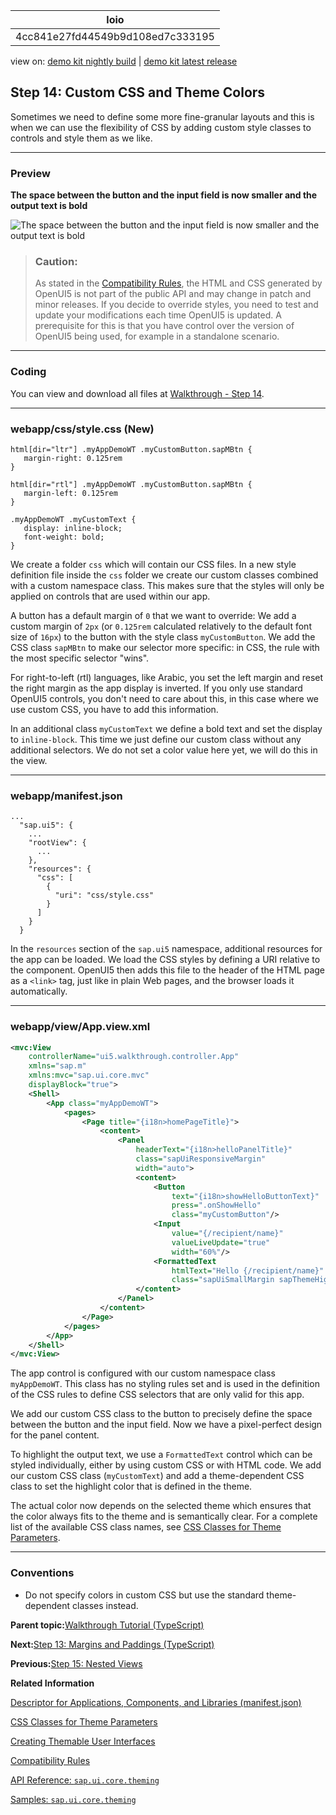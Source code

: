 <!-- loio4cc841e27fd44549b9d108ed7c333195 -->

| loio |
| -----|
| 4cc841e27fd44549b9d108ed7c333195 |

<div id="loio">

view on: [demo kit nightly build](https://sdk.openui5.org/nightly/#/topic/4cc841e27fd44549b9d108ed7c333195) | [demo kit latest release](https://sdk.openui5.org/topic/4cc841e27fd44549b9d108ed7c333195)</div>

## Step 14: Custom CSS and Theme Colors

Sometimes we need to define some more fine-granular layouts and this is when we can use the flexibility of CSS by adding custom style classes to controls and style them as we like.

***

### Preview

  
  
**The space between the button and the input field is now smaller and the output text is bold**

![](images/loiod9a40e539b7c49c485be821efbd3821f_LowRes.png "The space between the button and the input field is now smaller and the
					output text is bold")

> ### Caution:  
> As stated in the [Compatibility Rules](Compatibility_Rules_91f0873.md), the HTML and CSS generated by OpenUI5 is not part of the public API and may change in patch and minor releases. If you decide to override styles, you need to test and update your modifications each time OpenUI5 is updated. A prerequisite for this is that you have control over the version of OpenUI5 being used, for example in a standalone scenario.

***

<a name="loio4cc841e27fd44549b9d108ed7c333195__section_a55_pr2_syb"/>

### Coding

You can view and download all files at [Walkthrough - Step 14](https://sdk.openui5.org/entity/sap.m.tutorial.walkthrough/sample/sap.m.tutorial.walkthrough.14).

***

<a name="loio4cc841e27fd44549b9d108ed7c333195__section_b55_pr2_syb"/>

### webapp/css/style.css \(New\)

```
html[dir="ltr"] .myAppDemoWT .myCustomButton.sapMBtn {
   margin-right: 0.125rem
}

html[dir="rtl"] .myAppDemoWT .myCustomButton.sapMBtn {
   margin-left: 0.125rem
}

.myAppDemoWT .myCustomText {
   display: inline-block;
   font-weight: bold;
}

```

We create a folder `css` which will contain our CSS files. In a new style definition file inside the `css` folder we create our custom classes combined with a custom namespace class. This makes sure that the styles will only be applied on controls that are used within our app.

A button has a default margin of `0` that we want to override: We add a custom margin of `2px` \(or `0.125rem` calculated relatively to the default font size of `16px`\) to the button with the style class `myCustomButton`. We add the CSS class `sapMBtn` to make our selector more specific: in CSS, the rule with the most specific selector "wins".

For right-to-left \(rtl\) languages, like Arabic, you set the left margin and reset the right margin as the app display is inverted. If you only use standard OpenUI5 controls, you don't need to care about this, in this case where we use custom CSS, you have to add this information.

In an additional class `myCustomText` we define a bold text and set the display to `inline-block`. This time we just define our custom class without any additional selectors. We do not set a color value here yet, we will do this in the view.

***

### webapp/manifest.json

```
...
  "sap.ui5": {
	...	
	"rootView": {
	  ...
	},
	"resources": {
	  "css": [
		{
		  "uri": "css/style.css"
		}
	  ]
	}
  }
```

In the `resources` section of the `sap.ui5` namespace, additional resources for the app can be loaded. We load the CSS styles by defining a URI relative to the component. OpenUI5 then adds this file to the header of the HTML page as a `<link>` tag, just like in plain Web pages, and the browser loads it automatically.

***

### webapp/view/App.view.xml

```xml
<mvc:View
	controllerName="ui5.walkthrough.controller.App"
	xmlns="sap.m"
	xmlns:mvc="sap.ui.core.mvc"
	displayBlock="true">
	<Shell>
		<App class="myAppDemoWT">
			<pages>
				<Page title="{i18n>homePageTitle}">
					<content>
						<Panel
							headerText="{i18n>helloPanelTitle}"
							class="sapUiResponsiveMargin"
							width="auto">
							<content>
								<Button
									text="{i18n>showHelloButtonText}"
									press=".onShowHello"
									class="myCustomButton"/>
								<Input
									value="{/recipient/name}"
									valueLiveUpdate="true"
									width="60%"/>
								<FormattedText
									htmlText="Hello {/recipient/name}"
									class="sapUiSmallMargin sapThemeHighlight-asColor myCustomText"/>
							</content>
						</Panel>
					</content>
				</Page>
			</pages>
		</App>
	</Shell>
</mvc:View>
```

The app control is configured with our custom namespace class `myAppDemoWT`. This class has no styling rules set and is used in the definition of the CSS rules to define CSS selectors that are only valid for this app.

We add our custom CSS class to the button to precisely define the space between the button and the input field. Now we have a pixel-perfect design for the panel content.

To highlight the output text, we use a `FormattedText` control which can be styled individually, either by using custom CSS or with HTML code. We add our custom CSS class \(`myCustomText`\) and add a theme-dependent CSS class to set the highlight color that is defined in the theme.

The actual color now depends on the selected theme which ensures that the color always fits to the theme and is semantically clear. For a complete list of the available CSS class names, see [CSS Classes for Theme Parameters](CSS_Classes_for_Theme_Parameters_ea08f53.md).

***

### Conventions

-   Do not specify colors in custom CSS but use the standard theme-dependent classes instead.


**Parent topic:**[Walkthrough Tutorial \(TypeScript\)](Walkthrough_Tutorial_TypeScript_dad1905.md "In this tutorial we'll introduce you to all major development paradigms of OpenUI5. We'll demonstrate the use of TypeScript with OpenUI5 and highlight the specific characteristics of this approach.")

**Next:**[Step 13: Margins and Paddings \(TypeScript\)](Step_13_Margins_and_Paddings_TypeScript_5826c0c.md "Our app content is still glued to the corners of the letterbox. To fine-tune our layout, we can add margins and paddings to the controls that we added in the previous step.")

**Previous:**[Step 15: Nested Views](Step_15_Nested_Views_9bbbfaa.md "Our panel content is getting more and more complex and now it is time to move the panel content to a separate view. With that approach, the application structure is much easier to understand, and the individual parts of the app can be reused.")

**Related Information**  


[Descriptor for Applications, Components, and Libraries \(manifest.json\)](Descriptor_for_Applications_Components_and_Libraries_manifest_json_be0cf40.md "The descriptor for applications, components, and libraries (in short: app descriptor) is inspired by the WebApplication Manifest concept introduced by the W3C. The descriptor provides a central, machine-readable, and easy-to-access location for storing metadata associated with an application, an application component, or a library.")

[CSS Classes for Theme Parameters](CSS_Classes_for_Theme_Parameters_ea08f53.md "OpenUI5 provides a set of essential adjustable colors behind the generic predefined CSS rules that enable custom content to use the respective CSS classes for the required colors.")

[Creating Themable User Interfaces](Creating_Themable_User_Interfaces_a2c67ac.md "There are several things you should keep in mind to ensure that an application can actually be themed.")

[Compatibility Rules](Compatibility_Rules_91f0873.md "The following sections describe what SAP can change in major, minor, and patch releases. Always consider these rules when developing apps, features, or controls with or for OpenUI5.")

[API Reference: `sap.ui.core.theming`](https://sdk.openui5.org/api/sap.ui.core.theming)

[Samples: `sap.ui.core.theming` ](https://sdk.openui5.org/entity/sap.ui.core.theming)

